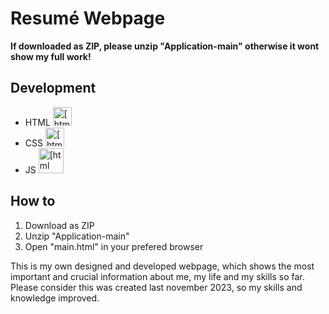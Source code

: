 # Resumé Webpage
**If downloaded as ZIP, please unzip "Application-main" otherwise it wont show my full work!**


## Development

- HTML  <img src="https://cdn.icon-icons.com/icons2/2107/PNG/512/file_type_html_icon_130541.png" alt="[html logo]" width="30"/>
- CSS   <img src="https://cdn.icon-icons.com/icons2/1826/PNG/512/4202020css3htmllogosocialsocialmedia-115668_115633.png" alt="[html logo]" width="30"/>
- JS    <img src="https://static.vecteezy.com/system/resources/previews/027/127/560/original/javascript-logo-javascript-icon-transparent-free-png.png" alt="[html logo]" width="40"/>


## How to 

1. Download as ZIP
2. Unzip "Application-main"
3. Open "main.html" in your prefered browser
   



This is my own designed and developed webpage, which shows the most important and crucial information about me, my life and my skills so far.
Please consider this was created last november 2023, so my skills and knowledge improved. 

